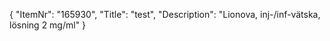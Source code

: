 {
  "ItemNr": "165930",
  "Title": "test",
  "Description": "Lionova, inj-/inf-vätska, lösning 2 mg/ml"
}